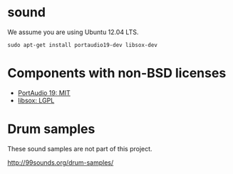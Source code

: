 # sound

We assume you are using Ubuntu 12.04 LTS.

    sudo apt-get install portaudio19-dev libsox-dev

# Components with non-BSD licenses

* [PortAudio 19: MIT](http://www.portaudio.com/license.html)
* [libsox: LGPL](http://sox.sourceforge.net/libsox.html#LICENSE)

# Drum samples

These sound samples are not part of this project.

http://99sounds.org/drum-samples/
